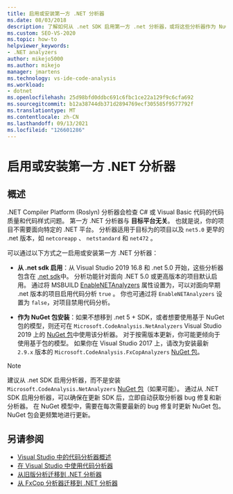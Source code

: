 ```yaml
---
title: 启用或安装第一方 .NET 分析器
ms.date: 08/03/2018
description: 了解如何从 .net SDK 启用第一方 .net 分析器，或将这些分析器作为 NuGet 包安装。
ms.custom: SEO-VS-2020
ms.topic: how-to
helpviewer_keywords:
- .NET analyzers
author: mikejo5000
ms.author: mikejo
manager: jmartens
ms.technology: vs-ide-code-analysis
ms.workload:
- dotnet
ms.openlocfilehash: 25d98bfd0ddbc691c6fbc1ce22a129f9c6cfa692
ms.sourcegitcommit: b12a38744db371d2894769ecf305585f9577792f
ms.translationtype: MT
ms.contentlocale: zh-CN
ms.lasthandoff: 09/13/2021
ms.locfileid: "126601286"
---
```

# <a name="enable-or-install-first-party-net-analyzers"></a>启用或安装第一方 .NET 分析器

## <a name="overview"></a>概述

.NET Compiler Platform (Roslyn) 分析器会检查 C# 或 Visual Basic 代码的代码质量和代码样式问题。 第一方 .NET 分析器与 **目标平台无关**。 也就是说，你的项目不需要面向特定的 .NET 平台。 分析器适用于目标为的项目以及 `net5.0` 更早的 .net 版本，如 `netcoreapp` 、 `netstandard` 和 `net472` 。

可以通过以下方式之一启用或安装第一方 .NET 分析器：

- **从 .net sdk 启用**：从 Visual Studio 2019 16.8 和 .net 5.0 开始，这些分析器包含在 [.net sdk](/dotnet/fundamentals/code-analysis/overview)中。 分析功能针对面向 .NET 5.0 或更高版本的项目默认启用。 通过将 MSBUILD [EnableNETAnalyzers](/dotnet/core/project-sdk/msbuild-props#enablenetanalyzers) 属性设置为，可以对面向早期 .net 版本的项目启用代码分析 `true` 。 你也可通过将 `EnableNETAnalyzers` 设置为 `false`，对项目禁用代码分析。

- **作为 NuGet 包安装**：如果不想移到 .net 5 + SDK，或者想要使用基于 NuGet 包的模型，则还可在 `Microsoft.CodeAnalysis.NetAnalyzers` Visual Studio 2019 上的 [NuGet 包](https://www.nuget.org/packages/Microsoft.CodeAnalysis.NetAnalyzers)中使用该分析器。  对于按需版本更新，你可能更倾向于使用基于包的模型。 如果你在 Visual Studio 2017 上，请改为安装最新 `2.9.x` 版本的 `Microsoft.CodeAnalysis.FxCopAnalyzers` [NuGet 包](https://www.nuget.org/packages/Microsoft.CodeAnalysis.FxCopAnalyzers/)。

> [!NOTE]
> 建议从 .net SDK 启用分析器，而不是安装 `Microsoft.CodeAnalysis.NetAnalyzers` [NuGet 包](https://www.nuget.org/packages/Microsoft.CodeAnalysis.NetAnalyzers)（如果可能）。 通过从 .NET SDK 启用分析器，可以确保在更新 SDK 后，立即自动获取分析器 bug 修复和新分析器。 在 NuGet 模型中，需要在每次需要最新的 bug 修复时更新 NuGet 包。 NuGet 包会更频繁地进行更新。

## <a name="see-also"></a>另请参阅

- [Visual Studio 中的代码分析器概述](roslyn-analyzers-overview.md)
- [在 Visual Studio 中使用代码分析器](use-roslyn-analyzers.md)
- [从旧版分析迁移到 .NET 分析器](migrate-from-legacy-analysis-to-net-analyzers.md)
- [从 FxCop 分析器迁移到 .NET 分析器](migrate-from-fxcop-analyzers-to-net-analyzers.md)
